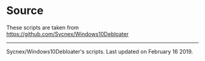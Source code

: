 # Source
These scripts are taken from https://github.com/Sycnex/Windows10Debloater

---
Sycnex/Windows10Debloater's scripts. Last updated on February 16 2019.

